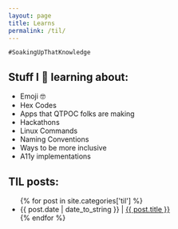 ```yaml
---
layout: page
title: Learns
permalink: /til/
---
```


`#SoakingUpThatKnowledge`

## Stuff I 💖 learning about:
 - Emoji 🤓
 - Hex Codes
 - Apps that QTPOC folks are making
 - Hackathons
 - Linux Commands
 - Naming Conventions
 - Ways to be more inclusive
 - A11y implementations

## TIL posts:
<ul>
{% for post in site.categories['til'] %}
  <li>
    {{ post.date | date_to_string }} |
    <a href="{{ post.url | absolute_url }}">
      {{ post.title }}
    </a>

  </li>
{% endfor %}
</ul>
